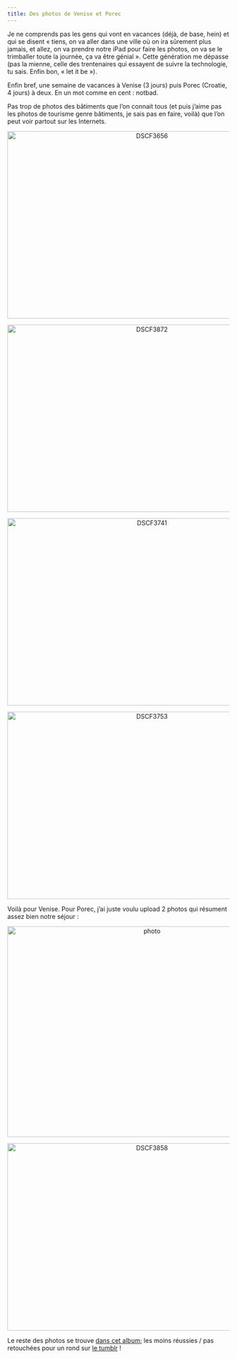 ```yaml
---
title: Des photos de Venise et Porec
---
```

Je ne comprends pas les gens qui vont en vacances (déjà, de base, hein) et qui se disent &laquo;&nbsp;tiens, on va aller dans une ville où on ira sûrement plus jamais, et allez, on va prendre notre iPad pour faire les photos, on va se le trimballer toute la journée, ça va être génial&nbsp;&raquo;. Cette génération me dépasse (pas la mienne, celle des trentenaires qui essayent de suivre la technologie, tu sais. Enfin bon, &laquo;&nbsp;let it be&nbsp;&raquo;).

Enfin bref, une semaine de vacances à Venise (3 jours) puis Porec (Croatie, 4 jours) à deux. En un mot comme en cent : notbad.

Pas trop de photos des bâtiments que l&rsquo;on connait tous (et puis j&rsquo;aime pas les photos de tourisme genre bâtiments, je sais pas en faire, voilà) que l&rsquo;on peut voir partout sur les Internets.

<p style="text-align:center;">
  <a href="http://www.flickr.com/photos/dondapo/7767887800/" title="DSCF3656 de Cyril Krylatov, sur Flickr"><img src="http://farm9.staticflickr.com/8429/7767887800_40d637f18d_z.jpg" width="640" height="425" alt="DSCF3656" /></a>
</p>

<!--more-->

<p style="text-align:center;">
  <a href="http://www.flickr.com/photos/dondapo/7767899064/" title="DSCF3872 de Cyril Krylatov, sur Flickr"><img src="http://farm9.staticflickr.com/8286/7767899064_7414e27c21_z.jpg" width="640" height="425" alt="DSCF3872" /></a>
</p>

<p style="text-align:center;">
  <a href="http://www.flickr.com/photos/dondapo/7767891132/" title="DSCF3741 de Cyril Krylatov, sur Flickr"><img src="http://farm9.staticflickr.com/8306/7767891132_c49fd2b756_z.jpg" width="640" height="425" alt="DSCF3741" /></a>
</p>

<p style="text-align:center;">
  <a href="http://www.flickr.com/photos/dondapo/7767893086/" title="DSCF3753 de Cyril Krylatov, sur Flickr"><img src="http://farm8.staticflickr.com/7265/7767893086_bc2e4cfd31_z.jpg" width="640" height="425" alt="DSCF3753" /></a>
</p>

Voilà pour Venise. Pour Porec, j&rsquo;ai juste voulu upload 2 photos qui résument assez bien notre séjour :

<p style="text-align:center;">
  <a href="http://www.flickr.com/photos/dondapo/7767896762/" title="photo de Cyril Krylatov, sur Flickr"><img src="http://farm9.staticflickr.com/8439/7767896762_1f54171403_z.jpg" width="640" height="478" alt="photo" /></a>
</p>

<p style="text-align:center;">
  <a href="http://www.flickr.com/photos/dondapo/7767898130/" title="DSCF3858 de Cyril Krylatov, sur Flickr"><img src="http://farm9.staticflickr.com/8289/7767898130_116378a53d_z.jpg" width="640" height="425" alt="DSCF3858" /></a>
</p>

Le reste des photos se trouve [dans cet album][1]; les moins réussies / pas retouchées pour un rond sur [le tumblr][2] !

 [1]: http://www.flickr.com/photos/dondapo/sets/72157631036379244/
 [2]: http://vismaviedeparisien.tumblr.com/

